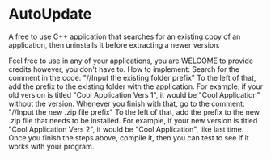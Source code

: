 # AutoUpdate
A free to use C++ application that searches for an existing copy of an application, then uninstalls it before extracting a newer version.

Feel free to use in any of your applications, you are WELCOME to provide credits however, you don't have to.
How to implement:
Search for the comment in the code: "//Input the existing folder prefix"
To the left of that, add the prefix to the existing folder with the application.
For example, if your old version is titled "Cool Application Vers 1", it would be "Cool Application" without the version.
Whenever you finish with that, go to the comment: "//Input the new .zip file prefix"
To the left of that, add the prefix to the new .zip file that needs to be installed.
For example, if your new version is titled "Cool Application Vers 2", it would be "Cool Application", like last time.
Once you finish the steps above, compile it, then you can test to see if it works with your program.
